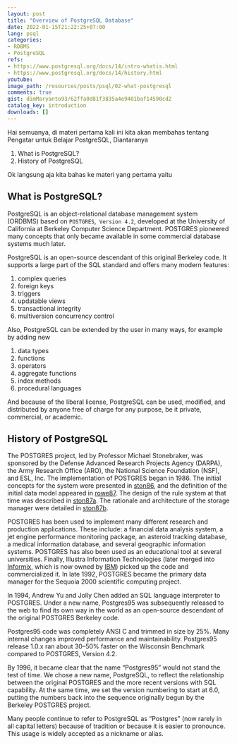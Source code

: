 ```yaml
---
layout: post
title: "Overview of PostgreSQL Database"
date: 2022-01-15T21:22:25+07:00
lang: psql
categories:
- RDBMS
- PostgreSQL
refs: 
- https://www.postgresql.org/docs/14/intro-whatis.html
- https://www.postgresql.org/docs/14/history.html
youtube: 
image_path: /resources/posts/psql/02-what-postgresql
comments: true
gist: dimMaryanto93/62ffa0d81f3835a4e9401baf14590cd2
catalog_key: introduction
downloads: []
---
```


Hai semuanya, di materi pertama kali ini kita akan membahas tentang Pengatar untuk Belajar PostgreSQL, Diantaranya

1. What is PostgreSQL?
2. History of PostgreSQL

Ok langsung aja kita bahas ke materi yang pertama yaitu

## What is PostgreSQL?

PostgreSQL is an object-relational database management system (ORDBMS) based on `POSTGRES`,` Version 4.2`, developed at the University of California at Berkeley Computer Science Department. POSTGRES pioneered many concepts that only became available in some commercial database systems much later.

PostgreSQL is an open-source descendant of this original Berkeley code. It supports a large part of the SQL standard and offers many modern features:

1. complex queries
2. foreign keys
3. triggers
4. updatable views
5. transactional integrity
6. multiversion concurrency control

Also, PostgreSQL can be extended by the user in many ways, for example by adding new

1. data types
2. functions
3. operators
4. aggregate functions
5. index methods
6. procedural languages

And because of the liberal license, PostgreSQL can be used, modified, and distributed by anyone free of charge for any purpose, be it private, commercial, or academic.

## History of PostgreSQL

The POSTGRES project, led by Professor Michael Stonebraker, was sponsored by the Defense Advanced Research Projects Agency (DARPA), the Army Research Office (ARO), the National Science Foundation (NSF), and ESL, Inc. The implementation of POSTGRES began in 1986. The initial concepts for the system were presented in [ston86](https://www.postgresql.org/docs/14/biblio.html#STON86), and the definition of the initial data model appeared in [rowe87](https://www.postgresql.org/docs/14/biblio.html#ROWE87). The design of the rule system at that time was described in [ston87a](https://www.postgresql.org/docs/14/biblio.html#STON87A). The rationale and architecture of the storage manager were detailed in [ston87b](https://www.postgresql.org/docs/14/biblio.html#STON87B).

POSTGRES has been used to implement many different research and production applications. These include: a financial data analysis system, a jet engine performance monitoring package, an asteroid tracking database, a medical information database, and several geographic information systems. POSTGRES has also been used as an educational tool at several universities. Finally, Illustra Information Technologies (later merged into [Informix](https://www.ibm.com/analytics/informix), which is now owned by [IBM](https://www.ibm.com/)) picked up the code and commercialized it. In late 1992, POSTGRES became the primary data manager for the Sequoia 2000 scientific computing project.

In 1994, Andrew Yu and Jolly Chen added an SQL language interpreter to POSTGRES. Under a new name, Postgres95 was subsequently released to the web to find its own way in the world as an open-source descendant of the original POSTGRES Berkeley code. 

Postgres95 code was completely ANSI C and trimmed in size by 25%. Many internal changes improved performance and maintainability. Postgres95 release 1.0.x ran about 30–50% faster on the Wisconsin Benchmark compared to POSTGRES, Version 4.2.

By 1996, it became clear that the name “Postgres95” would not stand the test of time. We chose a new name, PostgreSQL, to reflect the relationship between the original POSTGRES and the more recent versions with SQL capability. At the same time, we set the version numbering to start at 6.0, putting the numbers back into the sequence originally begun by the Berkeley POSTGRES project.

Many people continue to refer to PostgreSQL as “Postgres” (now rarely in all capital letters) because of tradition or because it is easier to pronounce. This usage is widely accepted as a nickname or alias.

